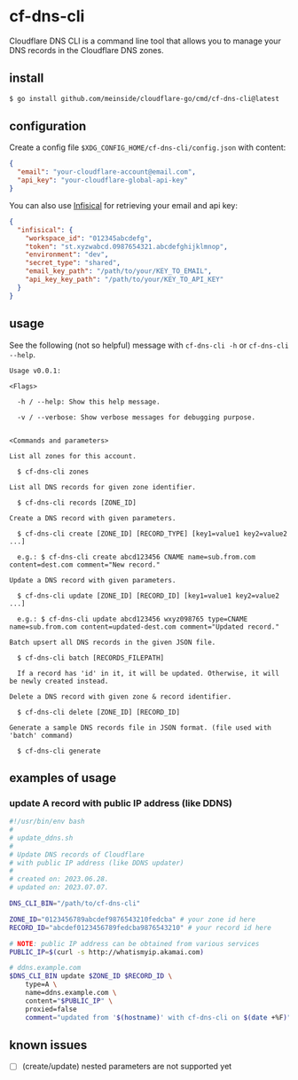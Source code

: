 # cf-dns-cli

Cloudflare DNS CLI is a command line tool that allows you to manage your DNS records in the Cloudflare DNS zones.

## install

```bash
$ go install github.com/meinside/cloudflare-go/cmd/cf-dns-cli@latest
```

## configuration

Create a config file `$XDG_CONFIG_HOME/cf-dns-cli/config.json` with content:

```json
{
  "email": "your-cloudflare-account@email.com",
  "api_key": "your-cloudflare-global-api-key"
}
```

You can also use [Infisical](https://infisical.com/) for retrieving your email and api key:

```json
{
  "infisical": {
    "workspace_id": "012345abcdefg",
    "token": "st.xyzwabcd.0987654321.abcdefghijklmnop",
    "environment": "dev",
    "secret_type": "shared",
    "email_key_path": "/path/to/your/KEY_TO_EMAIL",
    "api_key_key_path": "/path/to/your/KEY_TO_API_KEY"
  }
}
```


## usage

See the following (not so helpful) message with `cf-dns-cli -h` or `cf-dns-cli --help`.

```
Usage v0.0.1:

<Flags>

  -h / --help: Show this help message.

  -v / --verbose: Show verbose messages for debugging purpose.


<Commands and parameters>

List all zones for this account.

  $ cf-dns-cli zones

List all DNS records for given zone identifier.

  $ cf-dns-cli records [ZONE_ID]

Create a DNS record with given parameters.

  $ cf-dns-cli create [ZONE_ID] [RECORD_TYPE] [key1=value1 key2=value2 ...]

  e.g.: $ cf-dns-cli create abcd123456 CNAME name=sub.from.com content=dest.com comment="New record."

Update a DNS record with given parameters.

  $ cf-dns-cli update [ZONE_ID] [RECORD_ID] [key1=value1 key2=value2 ...]

  e.g.: $ cf-dns-cli update abcd123456 wxyz098765 type=CNAME name=sub.from.com content=updated-dest.com comment="Updated record."

Batch upsert all DNS records in the given JSON file.

  $ cf-dns-cli batch [RECORDS_FILEPATH]

  If a record has 'id' in it, it will be updated. Otherwise, it will be newly created instead.

Delete a DNS record with given zone & record identifier.

  $ cf-dns-cli delete [ZONE_ID] [RECORD_ID]

Generate a sample DNS records file in JSON format. (file used with 'batch' command)

  $ cf-dns-cli generate
```

## examples of usage

### update A record with public IP address (like DDNS)

```bash
#!/usr/bin/env bash
#
# update_ddns.sh
#
# Update DNS records of Cloudflare
# with public IP address (like DDNS updater)
#
# created on: 2023.06.28.
# updated on: 2023.07.07.

DNS_CLI_BIN="/path/to/cf-dns-cli"

ZONE_ID="0123456789abcdef9876543210fedcba" # your zone id here
RECORD_ID="abcdef0123456789fedcba9876543210" # your record id here

# NOTE: public IP address can be obtained from various services
PUBLIC_IP=$(curl -s http://whatismyip.akamai.com)

# ddns.example.com
$DNS_CLI_BIN update $ZONE_ID $RECORD_ID \
    type=A \
    name=ddns.example.com \
    content="$PUBLIC_IP" \
    proxied=false
    comment="updated from '$(hostname)' with cf-dns-cli on $(date +%F)"

```

## known issues

- [ ] (create/update) nested parameters are not supported yet

